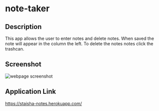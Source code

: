 # note-taker


## Description
This app allows the user to enter notes and delete notes. When saved the note will appear in the column the left. To delete the notes notes click the trashcan. 

## Screenshot
![webpage screenshot](./public/assets/images/webpage-screenshot.png)

## Application Link
https://staisha-notes.herokuapp.com/

